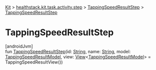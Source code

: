
[Kit](../../../kit.html) > [healthstack.kit.task.activity.step](../index.html) > [TappingSpeedResultStep](index.html) > [TappingSpeedResultStep](-tapping-speed-result-step.html)



# TappingSpeedResultStep



[androidJvm]\
fun [TappingSpeedResultStep](-tapping-speed-result-step.html)(id: [String](https://kotlinlang.org/api/latest/jvm/stdlib/kotlin/-string/index.html), name: [String](https://kotlinlang.org/api/latest/jvm/stdlib/kotlin/-string/index.html), model: [TappingSpeedResultModel](../../healthstack.kit.task.activity.model/-tapping-speed-result-model/index.html), view: [View](../../healthstack.kit.task.base/-view/index.html)&lt;[TappingSpeedResultModel](../../healthstack.kit.task.activity.model/-tapping-speed-result-model/index.html)&gt; = TappingSpeedResultView())




